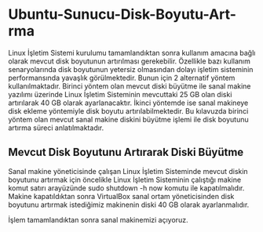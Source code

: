# Ubuntu-Sunucu-Disk-Boyutu-Art-rma
Linux İşletim Sistemi kurulumu tamamlandıktan sonra kullanım amacına bağlı olarak mevcut disk boyutunun artırılması gerekebilir. Özellikle bazı kullanım senaryolarında disk boyutunun yetersiz olmasından dolayı işletim sisteminin performansında yavaşlık görülmektedir. Bunun için 2 alternatif yöntem kullanılmaktadır. Birinci yöntem olan mevcut diski büyütme ile sanal makine yazılımı üzerinde Linux İşletim Sisteminin mevcuttaki 25 GB olan diski artırılarak 40 GB olarak ayarlanacaktır. İkinci yöntemde ise sanal makineye disk ekleme yöntemiyle disk boyutu artırılabilmektedir. Bu kılavuzda birinci yöntem olan mevcut sanal makine diskini büyütme işlemi ile disk boyutunu artırma süreci anlatılmaktadır.

## Mevcut Disk Boyutunu Artırarak Diski Büyütme
Sanal makine yöneticisinde çalışan Linux İşletim Sisteminde mevcut diskin boyutunu artırmak için öncelikle Linux İşletim Sisteminin çalıştığı makine komut satırı arayüzünde sudo shutdown -h now komutu ile kapatılmalıdır. Makine kapatıldıktan sonra VirtualBox sanal ortam yöneticisinden disk boyutunu artırmak istediğimiz makinenin diski 40 GB olarak ayarlanmalıdır. 

İşlem tamamlandıktan sonra sanal makinemizi açıyoruz. 
